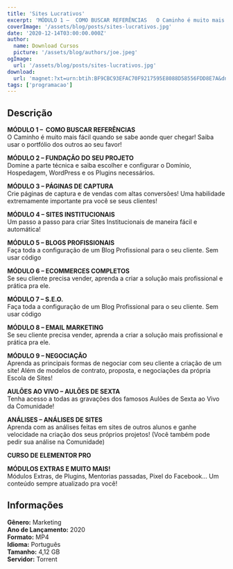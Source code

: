 ```yaml
---
title: 'Sites Lucrativos'
excerpt: 'MÓDULO 1 –  COMO BUSCAR REFERÊNCIAS   O Caminho é muito mais fácil quando se sabe aonde quer chegar! Saiba usar o portfólio dos outros ao seu favor!   MÓDULO 2 – FUNDAÇÃO DO SEU PROJETO   Domine a parte técnica e saiba escolher e configurar o Domínio, H'
coverImage: '/assets/blog/posts/sites-lucrativos.jpg'
date: '2020-12-14T03:00:00.000Z'
author:
  name: Download Cursos
  picture: '/assets/blog/authors/joe.jpeg'
ogImage:
  url: '/assets/blog/posts/sites-lucrativos.jpg'
download:
  url: 'magnet:?xt=urn:btih:BF9CBC93EFAC70F9217595E8088D58556FDD8E7A&dn=Curso%20Sites%20Lucrativos&tr=udp%3a%2f%2ftracker.openbittorrent.com%3a1337%2fannounce&tr=udp%3a%2f%2ftracker.opentrackr.org%3a1337%2fannounce'
tags: ['programacao']
---
```

<h2>Descrição</h2>
<p><strong>MÓDULO 1 –  COMO BUSCAR REFERÊNCIAS</strong><br/> O Caminho é muito mais fácil quando se sabe aonde quer chegar! Saiba usar o portfólio dos outros ao seu favor!</p><p><strong>MÓDULO 2 – FUNDAÇÃO DO SEU PROJETO</strong><br/> Domine a parte técnica e saiba escolher e configurar o Domínio, Hospedagem, WordPress e os Plugins necessários.</p><p><strong>MÓDULO 3 – PÁGINAS DE CAPTURA</strong><br/> Crie páginas de captura e de vendas com altas conversões! Uma habilidade extremamente importante pra você se seus clientes!</p><p><strong>MÓDULO 4 – SITES INSTITUCIONAIS</strong><br/> Um passo a passo para criar Sites Institucionais de maneira fácil e automática!</p><p><strong>MÓDULO 5 – BLOGS PROFISSIONAIS</strong><br/> Faça toda a configuração de um Blog Profissional para o seu cliente. Sem usar código</p><p><strong>MÓDULO 6 – ECOMMERCES COMPLETOS</strong><br/> Se seu cliente precisa vender, aprenda a criar a solução mais profissional e prática pra ele.</p><p><strong>MÓDULO 7 – S.E.O.</strong><br/> Faça toda a configuração de um Blog Profissional para o seu cliente. Sem usar código</p><p><strong>MÓDULO 8 – EMAIL MARKETING</strong><br/> Se seu cliente precisa vender, aprenda a criar a solução mais profissional e prática pra ele.</p><p><strong>MÓDULO 9 – NEGOCIAÇÃO</strong><br/> Aprenda as principais formas de negociar com seu cliente a criação de um site! Além de modelos de contrato, proposta, e negociações da própria Escola de Sites!</p><p><strong>AULÕES AO VIVO – AULÕES DE SEXTA</strong><br/> Tenha acesso a todas as gravações dos famosos Aulões de Sexta ao Vivo da Comunidade!</p><p><strong>ANÁLISES – ANÁLISES DE SITES</strong><br/> Aprenda com as análises feitas em sites de outros alunos e ganhe velocidade na criação dos seus próprios projetos! (Você também pode pedir sua análise na Comunidade)</p><p><strong>CURSO DE ELEMENTOR PRO</strong></p><p><strong>MÓDULOS EXTRAS E MUITO MAIS!</strong><br/> Módulos Extras, de Plugins, Mentorias passadas, Pixel do Facebook… Um conteúdo sempre atualizado pra você!</p><h2>Informações</h2><p><strong>Gênero:</strong> Marketing<br/> <strong>Ano de Lançamento:</strong> 2020<br/> <strong>Formato:</strong> MP4<br/> <strong>Idioma:</strong> Português<br/> <strong>Tamanho:</strong> 4,12 GB<br/> <strong>Servidor:</strong> Torrent</p>